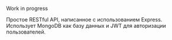Work in progress

Простое RESTful API, написанное с использованием Express. Использует MongoDB как базу данных и JWT для авторизации пользователей.
